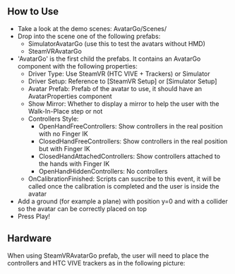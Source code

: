 ## How to Use
- Take a look at the demo scenes: AvatarGo/Scenes/
- Drop into the scene one of the following prefabs:
  - SimulatorAvatarGo (use this to test the avatars without HMD)
  - SteamVRAvatarGo
- 'AvatarGo' is the first child the prefabs. It contains an AvatarGo component with the following properties:
  - Driver Type: Use SteamVR (HTC VIVE + Trackers) or Simulator
  - Driver Setup: Reference to [SteamVR Setup] or [Simulator Setup]
  - Avatar Prefab: Prefab of the avatar to use, it should have an AvatarProperties component
  - Show Mirror: Whether to display a mirror to help the user with the Walk-In-Place step or not
  - Controllers Style:
    * OpenHandFreeControllers: Show controllers in the real position with no Finger IK
    * ClosedHandFreeControllers: Show controllers in the real position but with Finger IK
    * ClosedHandAttachedControllers: Show controllers attached to the hands with Finger IK
    * OpenHandHiddenControllers: No controllers
  - OnCalibrationFinished: Scripts can suscribe to this event, it will be called once the calibration is completed and the user is inside the avatar
- Add a ground (for example a plane) with position y=0 and with a collider so the avatar can be correctly placed on top
- Press Play!

## Hardware
When using SteamVRAvatarGo prefab, the user will need to place the controllers and HTC VIVE trackers as in the following picture:

